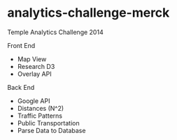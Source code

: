 analytics-challenge-merck
=========================

Temple Analytics Challenge 2014


Front End
- Map View
- Research D3
- Overlay API

Back End
- Google API
- Distances (N^2)
- Traffic Patterns
- Public Transportation
- Parse Data to Database
